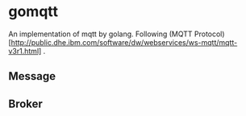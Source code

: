 gomqtt
===================================
An implementation of mqtt by golang.
Following (MQTT Protocol)[http://public.dhe.ibm.com/software/dw/webservices/ws-mqtt/mqtt-v3r1.html] .

## Message

## Broker
